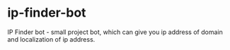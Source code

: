 # ip-finder-bot
IP Finder bot - small project bot, which can give you ip address of domain and localization of ip address.
